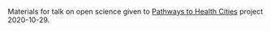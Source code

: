Materials for talk on open science given to [Pathways to Health Cities](http://equitablehealthycities.org/) project 2020-10-29.